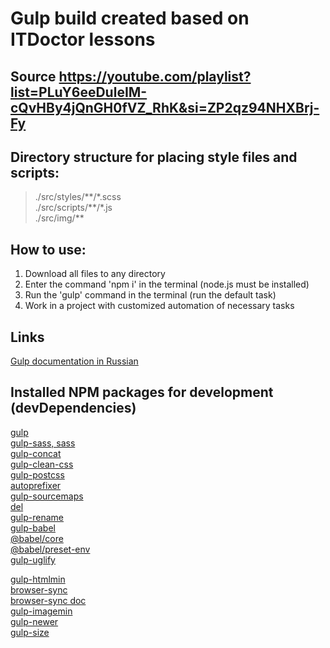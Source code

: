 # Gulp build created based on ITDoctor lessons
## Source https://youtube.com/playlist?list=PLuY6eeDuleIM-cQvHBy4jQnGH0fVZ_RhK&si=ZP2qz94NHXBrj-Fy

## Directory structure for placing style files and scripts:
>./src/styles/\*\*/\*.scss  
>./src/scripts/\*\*/\*.js  
>./src/img/\*\*  

## How to use:
1. Download all files to any directory
2. Enter the command 'npm i' in the terminal (node.js must be installed)
3. Run the 'gulp' command in the terminal (run the default task)
4. Work in a project with customized automation of necessary tasks

## Links
[Gulp documentation in Russian](https://webdesign-master.ru/blog/docs/gulp-documentation.html)

## Installed NPM packages for development (devDependencies)
[gulp](https://www.npmjs.com/package/gulp)  
[gulp-sass, sass](https://www.npmjs.com/package/gulp-sass)  
[gulp-concat](https://www.npmjs.com/package/gulp-concat)  
[gulp-clean-css](https://www.npmjs.com/package/gulp-clean-css)  
[gulp-postcss](https://www.npmjs.com/package/gulp-postcss)  
[autoprefixer](https://www.npmjs.com/package/autoprefixer)  
[gulp-sourcemaps](https://www.npmjs.com/package/gulp-sourcemaps)  
[del](https://www.npmjs.com/package/del)  
[gulp-rename](https://www.npmjs.com/package/gulp-rename)  
[gulp-babel](https://www.npmjs.com/package/gulp-babel)  
[@babel/core](https://www.npmjs.com/package/@babel/core)  
[@babel/preset-env](https://www.npmjs.com/package/@babel/preset-env)  
[gulp-uglify](https://www.npmjs.com/package/gulp-uglify)  

[gulp-htmlmin](https://www.npmjs.com/package/gulp-htmlmin)  
[browser-sync](https://www.npmjs.com/package/browser-sync)  
[browser-sync doc](https://browsersync.io/docs/gulp)  
[gulp-imagemin](https://www.npmjs.com/package/gulp-imagemin)  
[gulp-newer](https://www.npmjs.com/package/gulp-newer)  
[gulp-size](https://www.npmjs.com/package/gulp-size)  
